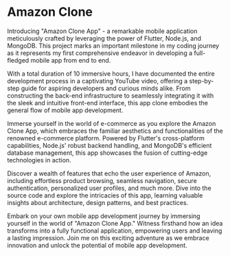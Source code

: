 # Amazon Clone

Introducing "Amazon Clone App" - a remarkable mobile application meticulously crafted by leveraging the power of Flutter, Node.js, and MongoDB. This project marks an important milestone in my coding journey as it represents my first comprehensive endeavor in developing a full-fledged mobile app from end to end.

With a total duration of 10 immersive hours, I have documented the entire development process in a captivating YouTube video, offering a step-by-step guide for aspiring developers and curious minds alike. From constructing the back-end infrastructure to seamlessly integrating it with the sleek and intuitive front-end interface, this app clone embodies the general flow of mobile app development.

Immerse yourself in the world of e-commerce as you explore the Amazon Clone App, which embraces the familiar aesthetics and functionalities of the renowned e-commerce platform. Powered by Flutter's cross-platform capabilities, Node.js' robust backend handling, and MongoDB's efficient database management, this app showcases the fusion of cutting-edge technologies in action.

Discover a wealth of features that echo the user experience of Amazon, including effortless product browsing, seamless navigation, secure authentication, personalized user profiles, and much more. Dive into the source code and explore the intricacies of this app, learning valuable insights about architecture, design patterns, and best practices.

Embark on your own mobile app development journey by immersing yourself in the world of "Amazon Clone App." Witness firsthand how an idea transforms into a fully functional application, empowering users and leaving a lasting impression. Join me on this exciting adventure as we embrace innovation and unlock the potential of mobile app development.
